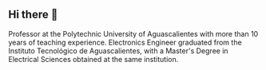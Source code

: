 ## Hi there 👋

Professor at the Polytechnic University of Aguascalientes with more than 10 years of teaching experience. Electronics Engineer graduated from the Instituto Tecnológico de Aguascalientes, with a Master's Degree in Electrical Sciences obtained at the same institution.
